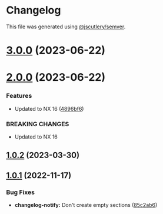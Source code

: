 # Changelog

This file was generated using [@jscutlery/semver](https://github.com/jscutlery/semver).

# [3.0.0](https://github.com/TriPSs/nx-extend/compare/changelog-notify@2.0.0...changelog-notify@3.0.0) (2023-06-22)



# [2.0.0](https://github.com/TriPSs/nx-extend/compare/changelog-notify@1.0.2...changelog-notify@2.0.0) (2023-06-22)


### Features

* Updated to NX 16 ([4896bf6](https://github.com/TriPSs/nx-extend/commit/4896bf66940e1b69e0f2e3971a7864a1da20b2ef))


### BREAKING CHANGES

* Updated to NX 16



## [1.0.2](https://github.com/TriPSs/nx-extend/compare/changelog-notify@1.0.1...changelog-notify@1.0.2) (2023-03-30)



## [1.0.1](https://github.com/TriPSs/nx-extend/compare/changelog-notify@1.0.0...changelog-notify@1.0.1) (2022-11-17)


### Bug Fixes

* **changelog-notify:** Don't create empty sections ([85c2ab6](https://github.com/TriPSs/nx-extend/commit/85c2ab62509fe9982d9f85564d38effe512c3912))
